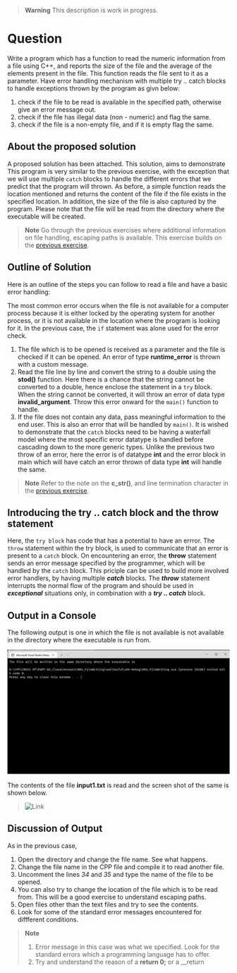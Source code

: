 >**Warning**
> This description is work in progress.
# Question #
Write a program which has a function to read the numeric information from a file using C++, and reports the size of the file and the average of the elements present in the file.  This function reads the file sent to it as a parameter.  Have error handling mechanism with multiple try .. catch blocks to handle exceptions thrown by the program as givn below:
1. check if the file to be read is available in the specified path, otherwise give an error message out.
2. check if the file has illegal data (non - numeric) and flag the same.
3. check if the file is a non-empty file, and if it is empty flag the same.
## About the proposed solution ##
A proposed solution has been attached.  This solution, aims to demonstrate  This program is very similar to the previous exercise, with the exception that we will use multiple `catch` blocks to handle the different errors that we predict that the program will thrown. As before, a simple function reads the location mentioned and returns the content of the file if the file exists in the specified location.  In addition, the size of the file is also captured by the program.  Please note that the file will be read from the directory where the executable will be created.

> **Note**
> Go through the previous exercises where additional information on file handling, escaping paths is available.  This exercise builds on the [previous exercise](../01_ErrorHandlingWithIf_FileReading/).

## Outline of Solution ##
Here is an outline of the steps you can follow to read a file and have a basic error handling:

The most common error occurs when the file is not available for a computer process because it is either locked by the operating system for another process, or it is not available in the location where the program is looking for it.  In the previous case, the `if` statement was alone used for the error check.  
1. The file which is to be opened is received as a parameter and the file is checked if it can be opened.  An error of type **runtime_error** is thrown with a custom message.
2. Read the file line by line and convert the string to a double using the **stod()** function.  Here there is a chance that the string cannot be converted to a double, hence enclose the statement in a `try` block.  When the string cannot be converted, it will throw an error of data type **invalid_argument**.  Throw this error onward for the `main()` function to handle.
3. If the file does not contain any data, pass meaningful information to the end user.  This is also an error that will be handled by `main()`.  It is wished to demonstrate that the `catch` blocks need to be having a waterfall model where the most specific error datatype is handled before cascading down to the more generic types.  Unlike the previous two throw of an error, here the error is of datatype **int** and the error block in main which will have catch an error thrown of data type **int** will handle the same.
> **Note**
> Refer to the note on the __c_str()__, and line termination character in the [previous exercise](../01_ErrorHandlingWithIf_FileReading/).

## Introducing the try .. catch block and the throw statement ##
Here, the `try block` has code that has a potential to have an errror.  The `throw` statement within the try block, is used to communicate that an error is present to a `catch` block.   On encountering an error, the __throw__ statement sends an error message specified by the programmer, which will be handled by the `catch` block.  This priciple can be used to build more involved error handlers, by having multiple __*catch*__ blocks.  The __*throw*__ statement interrupts the normal flow of the program and should be used in __*exceptional*__ situations only, in combination with a __*try .. catch*__ block.

## Output in a Console ##
The following output is one in which the file is not available is not available in the directory where the executable is run from.

![Link](Assets/Images/Output.png)

The contents of the file __input1.txt__ is read and the screen shot of the same is shown below.

>![Link](Assets/Images/Output_1.png)

## Discussion of Output ##
As in the previous case,

1. Open the directory and change the file name.  See what happens.  
2. Change the file name in the CPP file and compile it to read another file.
3. Uncomment the lines _34_ and _35_ and type the name of the file to be opened.
4. You can also try to change the location of the file which is to be read from.  This will be a good exercise to understand escaping paths. 
5. Open files other than the text files and try to see the contents.
6. Look for some of the standard error messages encountered for diffferent conditions.
> **Note**
> 1. Error message in this case was what we specified.  Look for the standard errors which a programming language has to offer.
> 2. Try and understand the reason of a __return 0;__ or a __return
